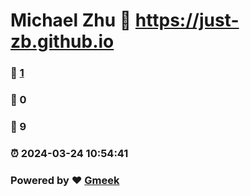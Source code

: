 # Michael Zhu :link: https://just-zb.github.io 
### :page_facing_up: [1](https://just-zb.github.io/tag.html) 
### :speech_balloon: 0 
### :hibiscus: 9 
### :alarm_clock: 2024-03-24 10:54:41 
### Powered by :heart: [Gmeek](https://github.com/Meekdai/Gmeek)
